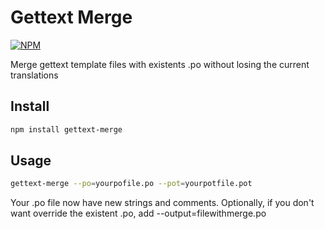 # Gettext Merge

[![NPM](https://nodei.co/npm/gettext-merge.png?downloads=true)](https://nodei.co/npm/gettext-merge/)

Merge gettext template files with existents .po without losing the current translations

## Install

```bash
npm install gettext-merge
```

## Usage

```bash
gettext-merge --po=yourpofile.po --pot=yourpotfile.pot
```

Your .po file now have new strings and comments.
Optionally, if you don't want override the existent .po, add --output=filewithmerge.po